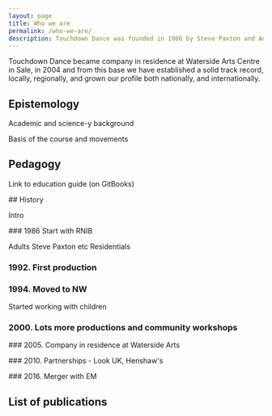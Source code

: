 ```yaml
---
layout: page
title: Who we are
permalink: /who-we-are/
description: Touchdown Dance was founded in 1986 by Steve Paxton and Anne Kilcoyne at Dartington College of Arts in Totnes, Devon. Katy Dymoke took over in 1994 and moved the charity and company to the North West of England.
---
```


Touchdown Dance became company in residence at Waterside Arts Centre in Sale, in 2004 and from this base we have established a solid track record, locally, regionally, and grown our profile both nationally, and internationally.

## Epistemology

Academic and science-y background

Basis of the course and movements

## Pedagogy

Link to education guide (on GitBooks)

## History

Intro

### 1986 Start with RNIB

Adults
Steve Paxton etc
Residentials

### 1992. First production

### 1994. Moved to NW

Started working with children

### 2000. Lots more productions and community workshops

### 2005. Company in residence at Waterside Arts

### 2010. Partnerships - Look UK, Henshaw's

### 2016. Merger with EM

## List of publications
